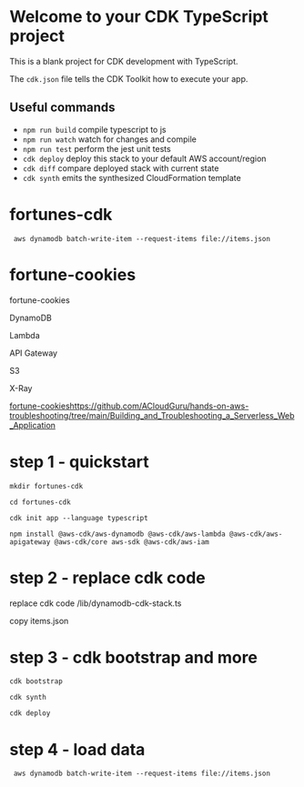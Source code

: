 # Welcome to your CDK TypeScript project

This is a blank project for CDK development with TypeScript.

The `cdk.json` file tells the CDK Toolkit how to execute your app.

## Useful commands

* `npm run build`   compile typescript to js
* `npm run watch`   watch for changes and compile
* `npm run test`    perform the jest unit tests
* `cdk deploy`      deploy this stack to your default AWS account/region
* `cdk diff`        compare deployed stack with current state
* `cdk synth`       emits the synthesized CloudFormation template


# fortunes-cdk


```
 aws dynamodb batch-write-item --request-items file://items.json
```

# fortune-cookies
fortune-cookies

DynamoDB

Lambda

API Gateway

S3

X-Ray


[fortune-cookies](https://github.com/ACloudGuru/hands-on-aws-troubleshooting/tree/main/Building_and_Troubleshooting_a_Serverless_Web_Application)https://github.com/ACloudGuru/hands-on-aws-troubleshooting/tree/main/Building_and_Troubleshooting_a_Serverless_Web_Application

# step 1 - quickstart

```
mkdir fortunes-cdk

cd fortunes-cdk

cdk init app --language typescript

npm install @aws-cdk/aws-dynamodb @aws-cdk/aws-lambda @aws-cdk/aws-apigateway @aws-cdk/core aws-sdk @aws-cdk/aws-iam
```

# step 2 - replace cdk code

replace cdk  code /lib/dynamodb-cdk-stack.ts

copy items.json

# step 3 - cdk bootstrap and more

```
cdk bootstrap

cdk synth

cdk deploy
```

# step 4 - load data

```
 aws dynamodb batch-write-item --request-items file://items.json
```
